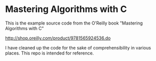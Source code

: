 # Mastering Algorithms with C
This is the example source code from the O'Reilly book "Mastering Algorithms with C"

http://shop.oreilly.com/product/9781565924536.do

I have cleaned up the code for the sake of comprehensibility in various places.
This repo is intended for reference.
